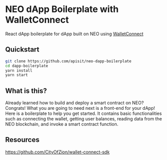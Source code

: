 # NEO dApp Boilerplate with WalletConnect
React dApp boilerplate for dApp built on NEO using [WalletConnect](https://walletconnect.org/)

## Quickstart

```bash
git clone https://github.com/apisit/neo-dapp-boilerplate
cd dapp-boilerplate
yarn install 
yarn start
``` 

## What is this?
Already learned how to build and deploy a smart contract on NEO? Congrats! What you are going to need next is a front-end for your dApp! 
Here is a boilerplate to help you get started.  It contains basic functionalities such as connecting the wallet, getting user balances, reading data from the NEO blockchain, and invoke a smart contract function.


## Resources
https://github.com/CityOfZion/wallet-connect-sdk